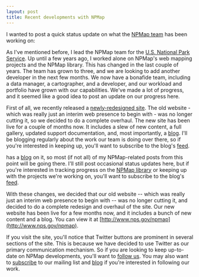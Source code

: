 ```yaml
---
layout: post
title: Recent developments with NPMap
---
```


I wanted to post a quick status update on what the [NPMap team](http://www.nps.gov/npmap/team) has been working on:









As I've mentioned before, I lead the NPMap team for the [U.S. National Park Service](http://www.nps.gov). Up until a few years ago, I worked alone on NPMap's web mapping projects and the NPMap library. This has changed in the last couple of years. The team has grown to three, and we are looking to add another developer in the next few months. We now have a bonafide team, including a data manager, a cartographer, and a developer, and our workload and portfolio have grown with our capabilities. We've made a lot of progress, and it seemed like a good idea to post an update on our progress here.

First of all, we recently released a [newly-redesigned site](http://www.nps.gov/npmap). The old website - which was really just an interim web presence to begin with - was no longer cutting it, so we decided to do a complete overhaul. The new site has been live for a couple of months now. It includes a slew of new content, a full gallery, updated support documentation, and, most importantly, a [blog](http://www.nps.gov/npmap/blog). I'll be blogging regularly about the work our team is doing over there, so if you're interested in keeping up, you'll want to subscribe to the blog's [feed](http://www.nps.gov/npmap/blog/atom.xml).





 has a [blog](http://www.nps.gov/npmap/blog) on it, so most (if not all) of my NPMap-related posts from this point will be going there. I'll still post occasional status updates here, but if you're interested in tracking progress on the [NPMap library](http://www.nps.gov/npmap/support/npmap-library.html) or keeping up with the projects we're working on, you'll want to subscribe to the blog's [feed](http://www.nps.gov/npmap/blog/atom.xml).




With these changes, we decided that our old website -- which was really just an interim web presence to begin with -- was no longer cutting it, and decided to do a complete redesign and overhaul of the site. Our new website has been live for a few months now, and it includes a bunch of new content and a blog. You can view it at [http://www.nps.gov/npmap](http://www.nps.gov/npmap).

If you visit the site, you'll notice that Twitter buttons are prominent in several sections of the site. This is because we have decided to use Twitter as our primary communication mechanism. So if you are looking to keep up-to-date on NPMap developments, you'll want to [follow us](http://twitter.com/npmap). You may also want to [subscribe](http://eepurl.com/hdUeE) to our mailing list and [blog](http://www.nps.gov/npmap/blog/atom.xml) if you're interested in following our work.

# 